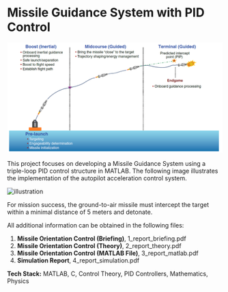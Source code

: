 # Missile Guidance System with PID Control

![illustration](sim_graph.png)

This project focuses on developing a Missile Guidance System using a triple-loop PID control structure in MATLAB. The following image illustrates the implementation of the autopilot acceleration control system.

![illustration](trpli_loop_pid.png)

For mission success, the ground-to-air missile must intercept the target within a minimal distance of 5 meters and detonate.

All additional information can be obtained in the following files:

1. **Missile Orientation Control (Briefing)**, 1_report_briefing.pdf
2. **Missile Orientation Control (Theory)**, 2_report_theory.pdf
3. **Missile Orientation Control (MATLAB File)**, 3_report_matlab.pdf
4. **Simulation Report**, 4_report_simulation.pdf

**Tech Stack:** MATLAB, C, Control Theory, PID Controllers, Mathematics, Physics

